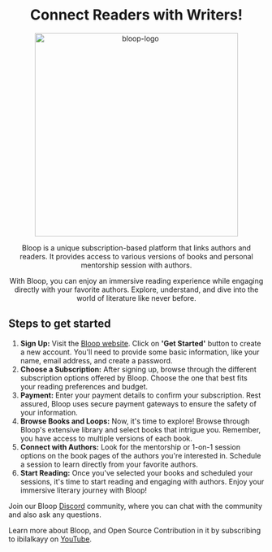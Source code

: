 <div align="center">

  <h1>Connect Readers with Writers!</h1>

  <img src="https://github.com/Bloopdotgg/.github/assets/64713734/626865d8-0989-4f91-8c10-d9843535e623" alt="bloop-logo" width="400"> </n>
  
   <p> Bloop is a unique subscription-based platform that links authors and readers. It provides access to various versions of books and personal mentorship session with authors.
    
With Bloop, you can enjoy an immersive reading experience while engaging directly with your favorite authors. Explore, understand, and dive into the world of literature like never before.
   </p>
 </div>

<h2>Steps to get started</h2>

<ol>
    <li><b>Sign Up:</b> Visit the <a href="https://www.bookloop.club">Bloop website</a>. Click on <b>'Get Started'</b> button to create a new account. You'll need to provide some basic information, like your name, email address, and create a password. </li>

<li><b>Choose a Subscription:</b> After signing up, browse through the different subscription options offered by Bloop. Choose the one that best fits your reading preferences and budget. </li>

<li><b>Payment:</b> Enter your payment details to confirm your subscription. Rest assured, Bloop uses secure payment gateways to ensure the safety of your information.</li>

<li><b>Browse Books and Loops:</b> Now, it's time to explore! Browse through Bloop's extensive library and select books that intrigue you. Remember, you have access to multiple versions of each book. </li>

<li><b>Connect with Authors:</b> Look for the mentorship or 1-on-1 session options on the book pages of the authors you're interested in. Schedule a session to learn directly from your favorite authors.</li>

<li><b>Start Reading:</b> Once you've selected your books and scheduled your sessions, it's time to start reading and engaging with authors. Enjoy your immersive literary journey with Bloop! </li>
</ol>

Join our Bloop <a href="https://discord.gg/5Ru2mrXv">Discord</a> community, where you can chat with the community and also ask any questions.

Learn more about Bloop, and Open Source Contribution in it by subscribing to ibilalkayy on <a href="http://youtube.com/eddiejaoude">YouTube</a>.

